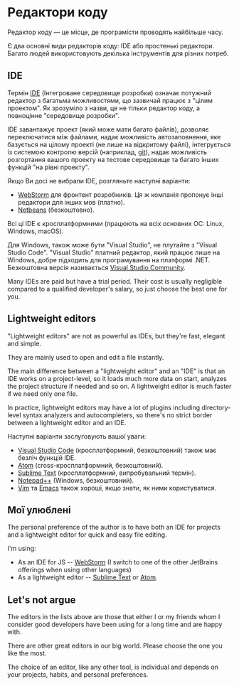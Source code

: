 # Редактори коду

Редактор коду — це місце, де програмісти проводять найбільше часу.

Є два основні види редакторів коду: IDE або простенькі редактори. Багато людей використовують декілька інструментів для різних потреб.

## IDE

Термін [IDE](https://uk.wikipedia.org/wiki/Інтегроване_середовище_розробки) (Інтегроване середовище розробки) означає потужний редактор з багатьма можливостями, що зазвичай працює з "цілим проектом". Як зрозуміло з назви, це не тільки редактор коду, а повноцінне "середовище розробки".

IDE завантажує проект (який може мати багато файлів), дозволяє переключатися між файлами, надає можливість автозаповнення, яке базується на цілому проекті (не лише на відкритому файлі), інтегрується із системою контролю версій (наприклад, [git](https://git-scm.com/)), надає можливість розгортання вашого проекту на тестове середовище та багато інших функцій "на рівні проекту".

Якщо Ви досі не вибрали IDE, розгляньте наступні варіанти:

- [WebStorm](http://www.jetbrains.com/webstorm/) для фронтент розробників. Ця ж компанія пропонує інші редактори для інших мов (платно).
- [Netbeans](http://netbeans.org/) (безкоштовно).

Всі ці IDE є кросплатформними (працюють на всіх основних ОС: Linux, Windows, macOS).

Для Windows, також може бути "Visual Studio", не плутайте з "Visual Studio Code". "Visual Studio" платний редактор, який працює лише на Windows, добре підходить для програмування на платформі .NET. Безкоштовна версія називається [Visual Studio Community](https://www.visualstudio.com/vs/community/).

Many IDEs are paid but have a trial period. Their cost is usually negligible compared to a qualified developer's salary, so just choose the best one for you.

## Lightweight editors

"Lightweight editors" are not as powerful as IDEs, but they're fast, elegant and simple.

They are mainly used to open and edit a file instantly.

The main difference between a "lightweight editor" and an "IDE" is that an IDE works on a project-level, so it loads much more data on start, analyzes the project structure if needed and so on. A lightweight editor is much faster if we need only one file.

In practice, lightweight editors may have a lot of plugins including directory-level syntax analyzers and autocompleters, so there's no strict border between a lightweight editor and an IDE.

Наступні варіанти заслуговують вашої уваги:

- [Visual Studio Code](https://code.visualstudio.com/) (кросплатформний, безкоштовний) також має безліч функцій IDE.
- [Atom](https://atom.io/) (cross-кросплатформний, безкоштовний).
- [Sublime Text](http://www.sublimetext.com) (кросплатформний, випробувальний термін).
- [Notepad++](https://notepad-plus-plus.org/) (Windows, безкоштовний).
- [Vim](http://www.vim.org/) та [Emacs](https://www.gnu.org/software/emacs/) також хороші, якщо знати, як ними користуватися.

## Мої улюблені

The personal preference of the author is to have both an IDE for projects and a lightweight editor for quick and easy file editing.

I'm using:

- As an IDE for JS -- [WebStorm](http://www.jetbrains.com/webstorm/) (I switch to one of the other JetBrains offerings when using other languages)
- As a lightweight editor -- [Sublime Text](http://www.sublimetext.com) or [Atom](https://atom.io/).

## Let's not argue

The editors in the lists above are those that either I or my friends whom I consider good developers have been using for a long time and are happy with.

There are other great editors in our big world. Please choose the one you like the most.

The choice of an editor, like any other tool, is individual and depends on your projects, habits, and personal preferences.
